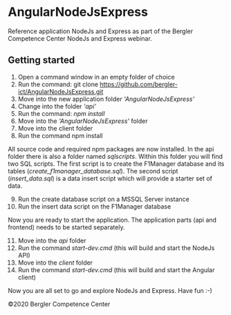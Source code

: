 # AngularNodeJsExpress
Reference application NodeJs and Express as part of the Bergler Competence Center NodeJs and Express webinar.

## Getting started

1. Open a command window in an empty folder of choice
2. Run the command: git clone https://github.com/bergler-ict/AngularNodeJsExpress.git
2. Move into the new application folder *'AngularNodeJsExpress'*
3. Change into the folder *'api'*
4. Run the command: *npm install*
5. Move into the *'AngularNodeJsExpress'* folder
6. Move into the client folder 
7. Run the command npm install

All source code and required npm packages are now installed. In the api folder there is also a folder named *sqlscripts*. Within this folder you will find two SQL scripts. The first script is to create the F1Manager database and its tables (*create_f1manager_database.sql*). The second script (*insert_data.sql*) is a data insert script which will provide a starter set of data.

9. Run the create database script on a MSSQL Server instance
10. Run the insert data script on the F1Manager database

Now you are ready to start the application. The application parts (api and frontend) needs to be started separately.

11. Move into the *api* folder
12. Run the command *start-dev.cmd* (this will build and start the NodeJs API)
13. Move into the *client* folder 
14. Run the command *start-dev.cmd* (this will build and start the Angular client)

Now you are all set to go and explore NodeJs and Express. Have fun :-)

©2020 Bergler Competence Center

